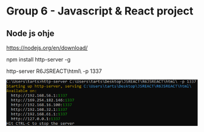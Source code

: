 # Group 6 - Javascript & React project


## Node js ohje

https://nodejs.org/en/download/

npm install http-server -g

http-server R6JSREACT\html\ -p 1337

![Ohje](ohje.png)
